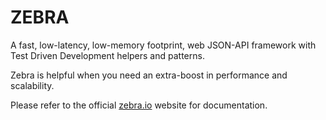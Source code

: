 # ZEBRA
A fast, low-latency, low-memory footprint, web JSON-API framework with Test Driven Development helpers and patterns.

Zebra is helpful when you need an extra-boost in performance and scalability.

Please refer to the official [zebra.io](http://zebra.io) website for documentation.
